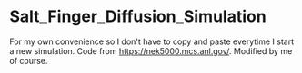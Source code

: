 # Salt_Finger_Diffusion_Simulation
For my own convenience so I don't have to copy and paste everytime I start a new simulation. Code from https://nek5000.mcs.anl.gov/. Modified by me of course.
